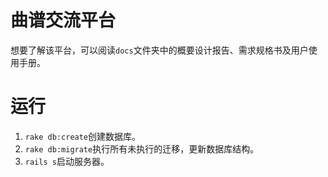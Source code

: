 # 曲谱交流平台

想要了解该平台，可以阅读`docs`文件夹中的概要设计报告、需求规格书及用户使用手册。

# 运行

1. `rake db:create`创建数据库。
2. `rake db:migrate`执行所有未执行的迁移，更新数据库结构。
3. `rails s`启动服务器。